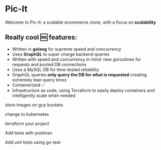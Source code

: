 # Pic-It

Welcome to Pic-It: a scalable ecommerce clone, with a focus on **scalability**



## Really cool :cool: features:

- Written in **golang** for supreme speed and concurrency
- Uses **GraphQL** to super charge backend queries
- Written with speed and concurrency in mind: new goroutines for requests and pooled DB connections
- Uses a MySQL DB for time-tested reliability
- GraphQL queries **only query the DB for what is requested** creating extremely lean query times
- Containerized :white_check_mark:
- Infrastructure as code, using Terraform to easily deploy containers and intelligently scale when needed





store images on gcp buckets

change to kubernetes

terraform your project

Add tests with postman

Add unit tests using go-test
